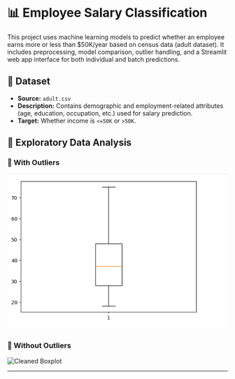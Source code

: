 # 📊 Employee Salary Classification

This project uses machine learning models to predict whether an employee earns more or less than $50K/year based on census data (adult dataset). It includes preprocessing, model comparison, outlier handling, and a Streamlit web app interface for both individual and batch predictions.

## 📁 Dataset

- **Source:** `adult.csv`
- **Description:** Contains demographic and employment-related attributes (age, education, occupation, etc.) used for salary prediction.
- **Target:** Whether income is `<=50K` or `>50K`.


## 🧪 Exploratory Data Analysis

### 📌 With Outliers  
![Outlier Boxplot](https://github.com/Athulyakrishna-k1312/salary-predictor/blob/b370299f11d01539eeeca34c228338eceaa3de7e/images/pic2.png)

### 📌 Without Outliers  
![Cleaned Boxplot](images/no_outliers_boxplot.jpg)

---
